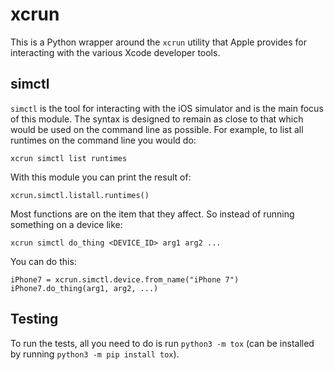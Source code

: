 # xcrun

This is a Python wrapper around the `xcrun` utility that Apple provides for interacting with the various Xcode developer tools. 

## simctl

`simctl` is the tool for interacting with the iOS simulator and is the main focus of this module. The syntax is designed to remain as close to that which would be used on the command line as possible. For example, to list all runtimes on the command line you would do:

    xcrun simctl list runtimes

With this module you can print the result of:

    xcrun.simctl.listall.runtimes()

Most functions are on the item that they affect. So instead of running something on a device like:

    xcrun simctl do_thing <DEVICE_ID> arg1 arg2 ...

You can do this:

    iPhone7 = xcrun.simctl.device.from_name("iPhone 7")
    iPhone7.do_thing(arg1, arg2, ...)

## Testing

To run the tests, all you need to do is run `python3 -m tox` (can be installed by running `python3 -m pip install tox`). 